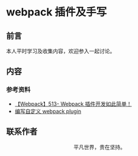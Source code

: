 # webpack 插件及手写

## 前言

本人平时学习及收集内容，欢迎参入一起讨论。

## 内容

### 参考资料

- [【Webpack】513- Webpack 插件开发如此简单！](https://mp.weixin.qq.com/s/LTAlkoyS3C2yiLkFriu-Cw)
- [编写自定义 webpack plugin](https://github.com/jerryOnlyZRJ/webpack-loader/blob/master/docs/webpack-plugin.md)

## 联系作者

<div align="center">
    <p>
        平凡世界，贵在坚持。
    </p>
    <img :src="$withBase('/about/contact.png')" />
</div>
